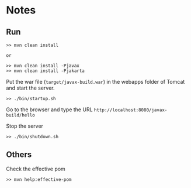 # Notes
## Run
```
>> mvn clean install

or

>> mvn clean install -Pjavax
>> mvn clean install -Pjakarta
```

Put the war file (`target/javax-build.war`) in the webapps folder of Tomcat and start the server.
```
>> ./bin/startup.sh
```

Go to the browser and type the URL `http://localhost:8080/javax-build/hello`

Stop the server
```
>> ./bin/shutdown.sh
```

## Others
Check the effective pom
```
>> mvn help:effective-pom
```
